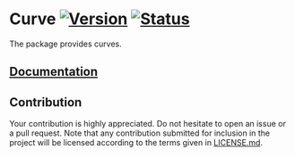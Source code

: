 # Curve [![Version][version-img]][version-url] [![Status][status-img]][status-url]

The package provides curves.

## [Documentation][doc]

## Contribution

Your contribution is highly appreciated. Do not hesitate to open an issue or a
pull request. Note that any contribution submitted for inclusion in the project
will be licensed according to the terms given in [LICENSE.md](LICENSE.md).

[doc]: https://bodoni.github.io/curve
[status-img]: https://travis-ci.org/bodoni/curve.svg?branch=master
[status-url]: https://travis-ci.org/bodoni/curve
[version-img]: https://img.shields.io/crates/v/curve.svg
[version-url]: https://crates.io/crates/curve
